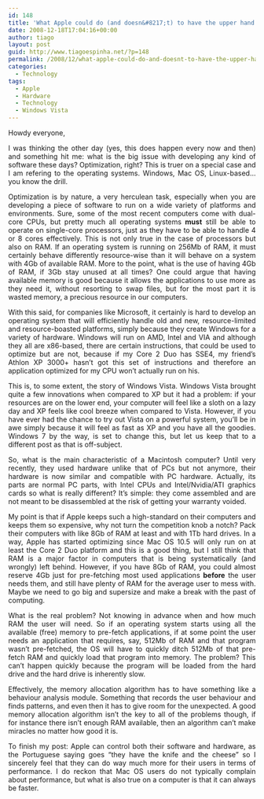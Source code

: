 ```yaml
---
id: 148
title: 'What Apple could do (and doesn&#8217;t) to have the upper hand at Microsoft'
date: 2008-12-18T17:04:16+00:00
author: tiago
layout: post
guid: http://www.tiagoespinha.net/?p=148
permalink: /2008/12/what-apple-could-do-and-doesnt-to-have-the-upper-hand-at-microsoft/
categories:
  - Technology
tags:
  - Apple
  - Hardware
  - Technology
  - Windows Vista
---
```

<p style="text-align: justify;">
  Howdy everyone,
</p>

<p style="text-align: justify;">
  I was thinking the other day (yes, this does happen every now and then) and something hit me: what is the big issue with developing any kind of software these days? Optimization, right? This is truer on a special case and I am refering to the operating systems. Windows, Mac OS, Linux-based&#8230; you know the drill.
</p>

<p style="text-align: justify;">
  Optimization is by nature, a very herculean task, especially when you are developing a piece of software to run on a wide variety of platforms and environments. Sure, some of the most recent computers come with dual-core CPUs, but pretty much all operating systems <strong>must</strong> still be able to operate on single-core processors, just as they have to be able to handle 4 or 8 cores effectively. This is not only true in the case of processors but also on RAM. If an operating system is running on 256Mb of RAM, it must certainly behave differently resource-wise than it will behave on a system with 4Gb of available RAM. More to the point, what is the use of having 4Gb of RAM, if 3Gb stay unused at all times? One could argue that having available memory is good because it allows the applications to use more as they need it, without resorting to swap files, but for the most part it is wasted memory, a precious resource in our computers.
</p>

<p style="text-align: justify;">
  With this said, for companies like Microsoft, it certainly is hard to develop an operating system that will efficiently handle old and new, resource-limited and resource-boasted platforms, simply because they create Windows for a variety of hardware. Windows will run on AMD, Intel and VIA and although they all are x86-based, there are certain instructions, that could be used to optimize but are not, because if my Core 2 Duo has SSE4, my friend&#8217;s Athlon XP 3000+ hasn&#8217;t got this set of instructions and therefore an application optimized for my CPU won&#8217;t actually run on his.
</p>

<p style="text-align: justify;">
  This is, to some extent, the story of Windows Vista. Windows Vista brought quite a few innovations when compared to XP but it had a problem: if your resources are on the lower end, your computer will feel like a sloth on a lazy day and XP feels like cool breeze when compared to Vista. However, if you have ever had the chance to try out Vista on a powerful system, you&#8217;ll be in awe simply because it will feel as fast as XP and you have all the goodies. Windows 7 by the way, is set to change this, but let us keep that to a different post as that is off-subject.
</p>

<p style="text-align: justify;">
  So, what is the main characteristic of a Macintosh computer? Until very recently, they used hardware unlike that of PCs but not anymore, their hardware is now similar and compatible with PC hardware. Actually, its parts are normal PC parts, with Intel CPUs and Intel/Nvidia/ATI graphics cards so what is really different? It&#8217;s simple: they come assembled and are not meant to be disassembled at the risk of getting your warranty voided.
</p>

<p style="text-align: justify;">
  My point is that if Apple keeps such a high-standard on their computers and keeps them so expensive, why not turn the competition knob a notch? Pack their computers with like 8Gb of RAM at least and with 1Tb hard drives. In a way, Apple has started optimizing since Mac OS 10.5 will only run on at least the Core 2 Duo platform and this is a good thing, but I still think that RAM is a major factor in computers that is being systematically (and wrongly) left behind. However, if you have 8Gb of RAM, you could almost reserve 4Gb just for pre-fetching most used applications <strong>before</strong> the user needs them, and still have plenty of RAM for the average user to mess with. Maybe we need to go big and supersize and make a break with the past of computing.
</p>

<p style="text-align: justify;">
  What is the real problem? Not knowing in advance when and how much RAM the user will need. So if an operating system starts using all the available (free) memory to pre-fetch applications, if at some point the user needs an application that requires, say, 512Mb of RAM and that program wasn&#8217;t pre-fetched, the OS will have to quickly ditch 512Mb of that pre-fetch RAM and quickly load that program into memory. The problem? This can&#8217;t happen quickly because the program will be loaded from the hard drive and the hard drive is inherently slow.
</p>

<p style="text-align: justify;">
  Effectively, the memory allocation algorithm has to have something like a behaviour analysis module. Something that records the user behaviour and finds patterns, and even then it has to give room for the unexpected. A good memory allocation algorithm isn&#8217;t the key to all of the problems though, if for instance there isn&#8217;t enough RAM available, then an algorithm can&#8217;t make miracles no matter how good it is.
</p>

<p style="text-align: justify;">
  To finish my post: Apple can control both their software and hardware, as the Portuguese saying goes &#8220;they have the knife and the cheese&#8221; so I sincerely feel that they can do way much more for their users in terms of performance. I do reckon that Mac OS users do not typically complain about performance, but what is also true on a computer is that it can always be faster.
</p>